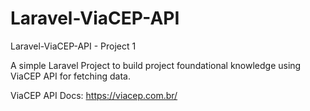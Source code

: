 # Laravel-ViaCEP-API
Laravel-ViaCEP-API - Project 1

A simple Laravel Project to build project foundational knowledge using ViaCEP API for fetching data.

ViaCEP API Docs: https://viacep.com.br/